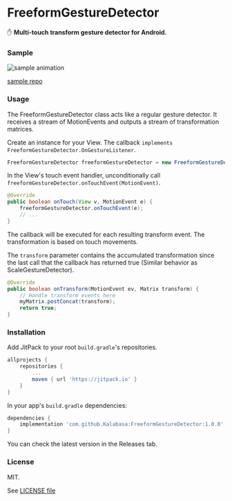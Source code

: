 # FreeformGestureDetector

:raised_hand: **Multi-touch transform gesture detector for Android.**

### Sample

![sample animation](https://media.giphy.com/media/3ohs4glUsYjZA6zUDC/giphy.gif)

[sample repo](https://github.com/Kalabasa/FreeformGestureSample)

### Usage

The FreeformGestureDetector class acts like a regular gesture detector. It receives a stream of MotionEvents and outputs a stream of transformation matrices.

Create an instance for your View. The callback `implements FreeformGestureDetector.OnGestureListener`.

```java
FreeformGestureDetector freeformGestureDetector = new FreeformGestureDetector(getContext(), callback);
```

In the View's touch event handler, unconditionally call `freeformGestureDetector.onTouchEvent(MotionEvent)`.

```java
@Override
public boolean onTouch(View v, MotionEvent e) {
	freeformGestureDetector.onTouchEvent(e);
	// ...
}
```

The callback will be executed for each resulting transform event. The transformation is based on touch movements.

The `transform` parameter contains the accumulated transformation since the last call that the callback has returned true (Similar behavior as ScaleGestureDetector).

```java
@Override
public boolean onTransform(MotionEvent ev, Matrix transform) {
	// Handle transform events here
	myMatrix.postConcat(transform);
	return true;
}
```

### Installation

Add JitPack to your root `build.gradle`'s repositories.

```gradle
allprojects {
	repositories {
		...
		maven { url 'https://jitpack.io' }
	}
}
```

In your app's `build.gradle` dependencies:

```gradle
dependencies {
	implementation 'com.github.Kalabasa:FreeformGestureDetector:1.0.0'
}
```

You can check the latest version in the Releases tab.

### License

MIT.

See [LICENSE file](LICENSE)
